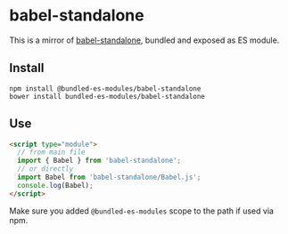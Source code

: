 # babel-standalone

This is a mirror of [babel-standalone](https://www.npmjs.com/package/babel-standalone), bundled and exposed as ES module.

## Install

```
npm install @bundled-es-modules/babel-standalone
bower install bundled-es-modules/babel-standalone
```

## Use

```html
<script type="module">
  // from main file
  import { Babel } from 'babel-standalone';
  // or directly
  import Babel from 'babel-standalone/Babel.js';
  console.log(Babel);
</script>
```

Make sure you added `@bundled-es-modules` scope to the path if used via npm.
